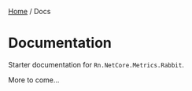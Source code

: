[Home](/README.md) / Docs

# Documentation
Starter documentation for `Rn.NetCore.Metrics.Rabbit`.

More to come...

<!--(Rn.BuildScriptHelper){
	"version": "1.0.107",
	"replace": true
}(END)-->